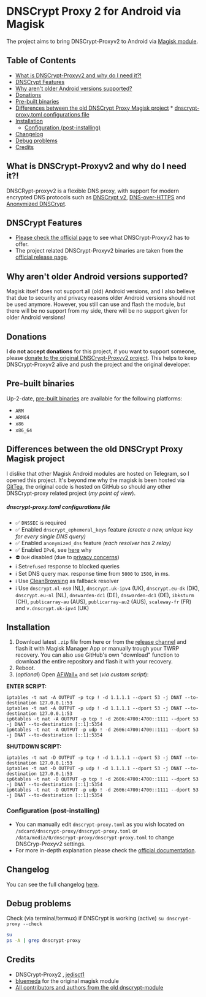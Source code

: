 # DNSCrypt Proxy 2 for Android via Magisk

The project aims to bring DNSCrypt-Proxyv2 to Android via [Magisk module](https://www.xda-developers.com/how-to-install-magisk/).

## Table of Contents
 * [What is DNSCrypt-Proxyv2 and why do I need it?!](#what-is-dnscrypt-proxyv2-and-why-do-i-need-it--)
 * [DNSCrypt Features](#dnscrypt-features)
 * [Why aren't older Android versions supported?](#why-aren-t-older-android-versions-supported-)
 * [Donations](#donations)
 * [Pre-built binaries](#pre-built-binaries)
 * [Differences between the old DNSCrypt Proxy Magisk project](#differences-between-the-old-dnscrypt-proxy-magisk-project)
       * [dnscrypt-proxy.toml configurations file](#dnscrypt-proxytoml-configurations-file)
 * [Installation](#installation)
   + [Configuration (post-installing)](#configuration--post-installing-)
 * [Changelog](#changelog)
 * [Debug problems](#debug-problems)
 * [Credits](#credits)


## What is DNSCrypt-Proxyv2 and why do I need it?!

DNSCRypt-proxyv2 is a flexible DNS proxy, with support for modern encrypted DNS protocols such as [DNSCrypt v2](https://dnscrypt.info/protocol), [DNS-over-HTTPS](https://www.rfc-editor.org/rfc/rfc8484.txt) and [Anonymized DNSCrypt](https://github.com/DNSCrypt/dnscrypt-protocol/blob/master/ANONYMIZED-DNSCRYPT.txt).


## DNSCrypt Features

- [Please check the official page](https://github.com/DNSCrypt/dnscrypt-proxy#features) to see what DNSCrypt-Proxyv2 has to offer.
- The project related DNSCrypt-Proxyv2 binaries are taken from the [official release page](https://github.com/jedisct1/dnscrypt-proxy/releases).


## Why aren't older Android versions supported?

Magisk itself does not support all (old) Android versions, and I also believe that due to security and privacy reasons older Android versions should not be used anymore. However, you still can use and flash the module, but there will be no support from my side, there will be no support given for older Android versions!


## Donations

**I do not accept donations** for this project, if you want to support someone, please [donate to the original DNSCrypt-Proxyv2 project](https://github.com/DNSCrypt/dnscrypt-proxy). This helps to keep DNSCrypt-Proxyv2 alive and push the project and the original developer.


## Pre-built binaries

Up-2-date, [pre-built binaries](https://github.com/CHEF-KOCH/dnscrypt-proxy-android/tree/master/binary) are available for the following platforms:
- `ARM`
- `ARM64`
- `x86`
- `x86_64`


## Differences between the old DNSCrypt Proxy Magisk project

I dislike that other Magisk Android modules are hosted on Telegram, so I opened this project. It's beyond me why the magisk is been hosted via [GitTea](https://git.nixnet.xyz/quindecim/dnscrypt-proxy-android), the original code is hosted on GitHub so should any other DNSCrypt-proxy related project (_my point of view_).


##### dnscrypt-proxy.toml configurations file

- ✅ `DNSSEC` is required
- ✅ Enabled `dnscrypt_ephemeral_keys` feature *(create a new, unique key for every single DNS query)*
- ✅ Enabled `anonymized_dns` feature *(each resolver has 2 relay)*
- ✅ Enabled `IPv6`, see [here](https://www.ripe.net/publications/news/about-ripe-ncc-and-ripe/the-ripe-ncc-has-run-out-of-ipv4-addresses) why
- ⛔️ `DoH` disabled (due to [privacy concerns](https://github.com/CHEF-KOCH/FFCK/issues/7))
- ℹ️ Set`refused` response to blocked queries
- ℹ️ Set DNS query max. response time from `5000` to `1500`, in ms.
- ℹ️ Use [CleanBrowsing](https://cleanbrowsing.org/) as fallback resolver 
- ℹ️ Use `dnscrypt.nl-ns0` (NL), `dnscrypt.uk-ipv4` (UK), `dnscrypt.eu-dk` (DK), `dnscrypt.eu-nl` (NL), `dnswarden-dc1` (DE), `dnswarden-dc1` (DE), `ibksturm` (CH), `publicarray-au` (AUS), `publicarray-au2` (AUS), `scaleway-fr` (FR) and `v.dnscrypt.uk-ipv4` (UK)


## Installation
1. Download latest `.zip` file from here or from  the [release channel](https://github.com/CHEF-KOCH/dnscrypt-proxy-android/releases) and flash it with Magisk Manager App or manually trough your TWRP recovery. You can also use GitHub's own "download" function to download the entire repository and flash it with your recovery.
2. Reboot.
3. (_optional_) Open [AFWall+](https://github.com/ukanth/afwall) and set (_via custom script_):

**ENTER SCRIPT:**
```
iptables -t nat -A OUTPUT -p tcp ! -d 1.1.1.1 --dport 53 -j DNAT --to-destination 127.0.0.1:53
iptables -t nat -A OUTPUT -p udp ! -d 1.1.1.1 --dport 53 -j DNAT --to-destination 127.0.0.1:53
ip6tables -t nat -A OUTPUT -p tcp ! -d 2606:4700:4700::1111 --dport 53 -j DNAT --to-destination [::1]:5354
ip6tables -t nat -A OUTPUT -p udp ! -d 2606:4700:4700::1111 --dport 53 -j DNAT --to-destination [::1]:5354
```
   
**SHUTDOWN SCRIPT:**
```
iptables -t nat -D OUTPUT -p tcp ! -d 1.1.1.1 --dport 53 -j DNAT --to-destination 127.0.0.1:53
iptables -t nat -D OUTPUT -p udp ! -d 1.1.1.1 --dport 53 -j DNAT --to-destination 127.0.0.1:53
ip6tables -t nat -D OUTPUT -p tcp ! -d 2606:4700:4700::1111 --dport 53 -j DNAT --to-destination [::1]:5354
ip6tables -t nat -D OUTPUT -p udp ! -d 2606:4700:4700::1111 --dport 53 -j DNAT --to-destination [::1]:5354
```

### Configuration (post-installing)

- You can manually edit `dnscrypt-proxy.toml` as you wish located on `/sdcard/dnscrypt-proxy/dnscrypt-proxy.toml` or `/data/media/0/dnscrypt-proxy/dnscrypt-proxy.toml` to change DNSCryp-Proxyv2 settings.
- For more in-depth explanation please check the [official documentation](https://github.com/jedisct1/dnscrypt-proxy/wiki/Configuration).


## Changelog

You can see the full changelog [here](changelog.md).


## Debug problems

Check (via terminal/termux) if DNSCrypt is working (active) `su dnscrypt-proxy --check`

```bash
su
ps -A | grep dnscrypt-proxy
```


## Credits
- DNSCrypt-Proxy2 , [jedisct1](https://github.com/jedisct1/dnscrypt-proxy)
- [bluemeda](https://github.com/bluemeda) for the original magisk module
- [All contributors and authors from the old dnscrypt-module](https://github.com/Magisk-Modules-Repo/dnscrypt-proxy/graphs/contributors)
